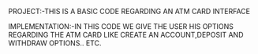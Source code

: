 PROJECT:-THIS IS A BASIC CODE REGARDING AN ATM CARD INTERFACE 


IMPLEMENTATION:-IN THIS CODE WE GIVE THE USER HIS OPTIONS REGARDING THE ATM CARD LIKE CREATE AN ACCOUNT,DEPOSIT AND WITHDRAW OPTIONS.. ETC.
